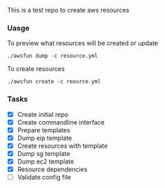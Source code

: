 This is a test repo to create aws resources

### Uasge
To preview what resources will be created or update 
```
./awsfun dump -c resource.yml
```

To create resources
```
./awsfun create -c reource.yml
```

### Tasks
- [x] Create initial repo
- [x] Create commandline interface
- [x] Prepare templates
- [x] Dump eip template
- [x] Create resources with template
- [x] Dump sg template
- [x] Dump ec2 template
- [x] Resource dependencies
- [ ] Validate config file
